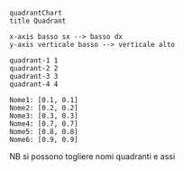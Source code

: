 ```mermaid
quadrantChart
title Quadrant

x-axis basso sx --> basso dx
y-axis verticale basso --> verticale alto

quadrant-1 1
quadrant-2 2
quadrant-3 3
quadrant-4 4

Nome1: [0.1, 0.1]
Nome2: [0.2, 0.2]
Nome3: [0.3, 0.3]
Nome4: [0.7, 0.7]
Nome5: [0.8, 0.8]
Nome6: [0.9, 0.9]
```
NB si possono togliere nomi quadranti e assi